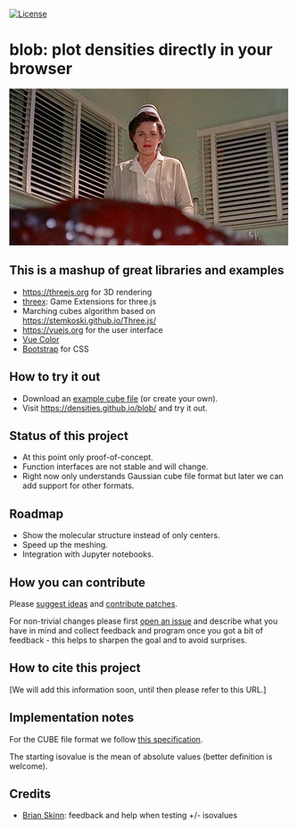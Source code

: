 [![License](https://img.shields.io/badge/license-%20AGPL-blue.svg)](LICENSE)

# blob: plot densities directly in your browser

![the blob](img/blob.jpg)


## This is a mashup of great libraries and examples

- https://threejs.org for 3D rendering
- [threex](https://github.com/jeromeetienne/threex): Game Extensions for three.js
- Marching cubes algorithm based on https://stemkoski.github.io/Three.js/
- https://vuejs.org for the user interface
- [Vue Color](https://github.com/xiaokaike/vue-color)
- [Bootstrap](https://getbootstrap.com) for CSS


## How to try it out

- Download an [example cube file](https://github.com/densities/blob/tree/gh-pages/example) (or create your own).
- Visit https://densities.github.io/blob/ and try it out.


## Status of this project

- At this point only proof-of-concept.
- Function interfaces are not stable and will change.
- Right now only understands Gaussian cube file format but later we can add support for other formats.


## Roadmap

- Show the molecular structure instead of only centers.
- Speed up the meshing.
- Integration with Jupyter notebooks.


## How you can contribute

Please [suggest ideas](https://github.com/densities/blob/issues) and
[contribute patches](https://github.com/densities/blob/pulls).

For non-trivial changes please first [open an
issue](https://github.com/densities/blob/issues) and describe what you have in
mind and collect feedback and program once you got a bit of feedback - this
helps to sharpen the goal and to avoid surprises.


## How to cite this project

[We will add this information soon, until then please refer to this URL.]


## Implementation notes

For the CUBE file format we follow [this specification](https://h5cube-spec.readthedocs.io/en/latest/cubeformat.html).

The starting isovalue is the mean of absolute values (better definition is welcome).


## Credits

- [Brian Skinn](https://github.com/bskinn): feedback and help when testing +/- isovalues
